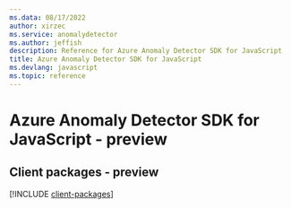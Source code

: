 ```yaml
---
ms.data: 08/17/2022
author: xirzec
ms.service: anomalydetector
ms.author: jeffish
description: Reference for Azure Anomaly Detector SDK for JavaScript
title: Azure Anomaly Detector SDK for JavaScript
ms.devlang: javascript
ms.topic: reference
---
```

# Azure Anomaly Detector SDK for JavaScript - preview

## Client packages - preview
[!INCLUDE [client-packages](anomaly-detector-client-index.md)]